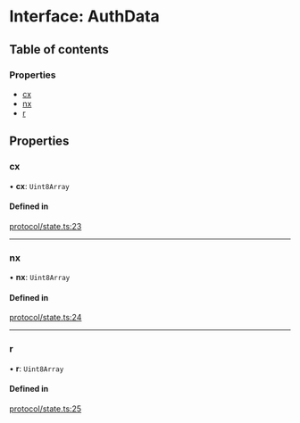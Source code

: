 # Interface: AuthData

## Table of contents

### Properties

- [cx](AuthData.md#cx)
- [nx](AuthData.md#nx)
- [r](AuthData.md#r)

## Properties

### cx

• **cx**: `Uint8Array`

#### Defined in

[protocol/state.ts:23](https://gitlab.com/i3-market/code/wp3/t3.2/i3m-wallet-monorepo/-/blob/34e48f6/packages/wallet-protocol/src/ts/protocol/state.ts#L23)

___

### nx

• **nx**: `Uint8Array`

#### Defined in

[protocol/state.ts:24](https://gitlab.com/i3-market/code/wp3/t3.2/i3m-wallet-monorepo/-/blob/34e48f6/packages/wallet-protocol/src/ts/protocol/state.ts#L24)

___

### r

• **r**: `Uint8Array`

#### Defined in

[protocol/state.ts:25](https://gitlab.com/i3-market/code/wp3/t3.2/i3m-wallet-monorepo/-/blob/34e48f6/packages/wallet-protocol/src/ts/protocol/state.ts#L25)
